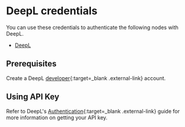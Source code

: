 # DeepL credentials

You can use these credentials to authenticate the following nodes with DeepL.

- [DeepL](/integrations/builtin/app-nodes/n8n-nodes-base.deepl/)


## Prerequisites

Create a DeepL [developer](https://www.deepl.com/account/summary){:target=_blank .external-link} account.

## Using API Key

Refer to DeepL's [Authentication](https://www.deepl.com/docs-api/api-access/authentication/){:target=_blank .external-link} guide for more information on getting your API key.

